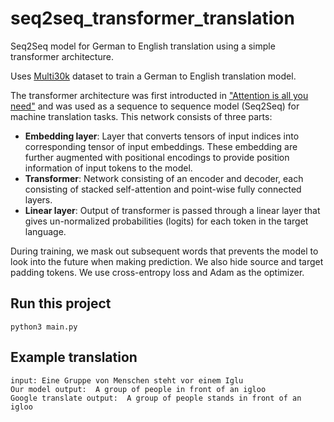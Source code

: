# seq2seq_transformer_translation
Seq2Seq model for German to English translation using a simple transformer architecture. 

Uses [Multi30k](https://www.statmt.org/wmt16/multimodal-task.html#task1) dataset to train a German to English translation model. 

The transformer architecture was first introducted in ["Attention is all you need"](https://papers.nips.cc/paper/2017/file/3f5ee243547dee91fbd053c1c4a845aa-Paper.pdf) and was used as a sequence to sequence model (Seq2Seq) for machine translation tasks. This network consists of three parts:

- **Embedding layer**: Layer that converts tensors of input indices into corresponding tensor of input embeddings. These embedding are further augmented with positional encodings to provide position information of input tokens to the model.
- **Transformer**: Network consisting of an encoder and decoder, each consisting of stacked self-attention and point-wise fully connected layers.
- **Linear layer**: Output of transformer is passed through a linear layer that gives un-normalized probabilities (logits) for each token in the target language. 

During training, we mask out subsequent words that prevents the model to look into the future when making prediction. We also hide source and target padding tokens. We use cross-entropy loss and Adam as the optimizer. 


## Run this project 
```
python3 main.py
```

## Example translation
```
input: Eine Gruppe von Menschen steht vor einem Iglu
Our model output:  A group of people in front of an igloo 
Google translate output:  A group of people stands in front of an igloo
```

